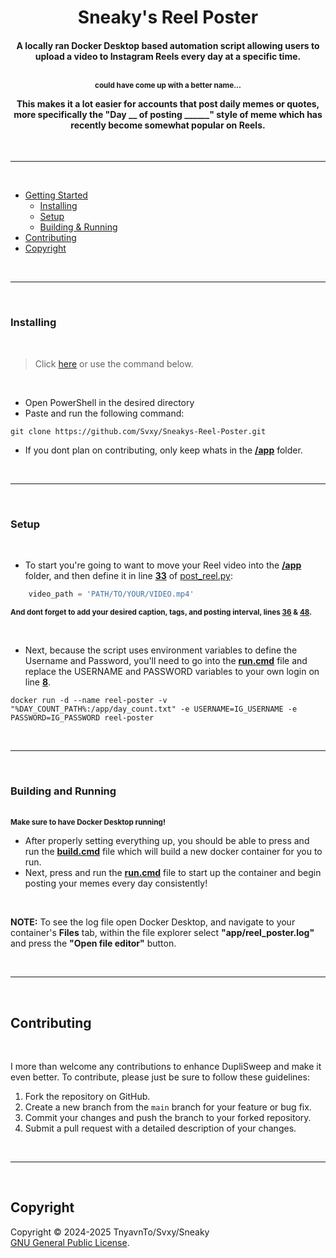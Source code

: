 <h1 align=center>Sneaky's Reel Poster</h2>

<h4 align=center>
A locally ran Docker Desktop based automation script allowing users to upload a video to Instagram Reels every day at a specific time.

<br><sup>could have come up with a better name...</sup><br>

This makes it a lot easier for accounts that post daily memes or quotes, more specifically the "Day __ of posting ______" style of meme which has recently become somewhat popular on Reels.
</h4>

<br><hr><br>

- [Getting Started]()
    - [Installing](#installing)
    - [Setup](#setup)
    - [Building & Running](#building-and-running)
- [Contributing](#contributing)
- [Copyright](#copyright)

<br><hr><br>

### Installing

<br>

> Click <a href='https://github.com/Svxy/Sneakys-Reel-Poster/archive/refs/heads/main.zip'>here</a> or use the command below.

<br>

- Open PowerShell in the desired directory
- Paste and run the following command:
```shell
git clone https://github.com/Svxy/Sneakys-Reel-Poster.git
```
- If you dont plan on contributing, only keep whats in the <b><a href='app'>/app</a></b> folder.

<br><hr><br>

### Setup

<br>

- To start you're going to want to move your Reel video into the <b><a href='app'>/app</a></b> folder, and then define it in line <b><a href='https://github.com/Svxy/Sneakys-Reel-Poster/blob/6d3adb878d071b767490434907c521be8579e4e6/app/post_reel.py#L33'>33</a></b> of <a href='app/post_reel.py'>post_reel.py</a>:<br>
```python
    video_path = 'PATH/TO/YOUR/VIDEO.mp4'
```
<sup><b>And dont forget to add your desired caption, tags, and posting interval, lines <b><a href='https://github.com/Svxy/Sneakys-Reel-Poster/blob/6d3adb878d071b767490434907c521be8579e4e6/app/post_reel.py#L36'>36</a></b> & <b><a href='https://github.com/Svxy/Sneakys-Reel-Poster/blob/6d3adb878d071b767490434907c521be8579e4e6/app/post_reel.py#L48'>48</a></b>.</b></sup>

<br>

- Next, because the script uses environment variables to define the Username and Password, you'll need to go into the <b><a href='app/run.cmd'>run.cmd</a></b> file and replace the USERNAME and PASSWORD variables to your own login on line <b><a href='https://github.com/Svxy/Sneakys-Reel-Poster/blob/6d3adb878d071b767490434907c521be8579e4e6/app/run.cmd#L8'>8</a></b>.
```shell
docker run -d --name reel-poster -v "%DAY_COUNT_PATH%:/app/day_count.txt" -e USERNAME=IG_USERNAME -e PASSWORD=IG_PASSWORD reel-poster
```

<br><hr><br>

### Building and Running

<br>
<b><sup>Make sure to have Docker Desktop running!</sup></b>
<br>

- After properly setting everything up, you should be able to press and run the <b><a href='app/build.cmd'>build.cmd</a></b> file which will build a new docker container for you to run.
- Next, press and run the <b><a href='app/build.cmd'>run.cmd</a></b> file to start up the container and begin posting your memes every day consistently!

<br>

<b>NOTE:</b> To see the log file open Docker Desktop, and navigate to your container's <b>Files</b> tab, within the file explorer select <b>"app/reel_poster.log"</b> and press the <b>"Open file editor"</b> button.

<br><hr><br>

## Contributing

<br>

I more than welcome any contributions to enhance DupliSweep and make it even better. To contribute, please just be sure to follow these guidelines:

1. Fork the repository on GitHub.
2. Create a new branch from the `main` branch for your feature or bug fix.
3. Commit your changes and push the branch to your forked repository.
4. Submit a pull request with a detailed description of your changes.

<br><hr><br>

## Copyright

Copyright © 2024-2025 TnyavnTo/Svxy/Sneaky<br>[GNU General Public License](LICENSE).

<br>
